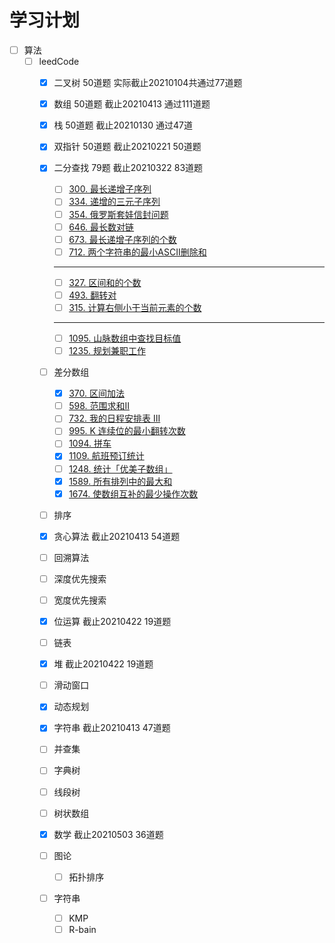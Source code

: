 # 学习计划
- [ ] 算法
    - [ ] leedCode 
        - [x] 二叉树 50道题 实际截止20210104共通过77道题
        
        - [x] 数组 50道题 截止20210413 通过111道题
        
        - [x] 栈 50道题 截止20210130 通过47道
        
        - [x] 双指针 50道题 截止20210221 50道题
        
        - [x] 二分查找 79题 截止20210322 83道题
            - [ ] [300. 最长递增子序列](https://leetcode-cn.com/problems/longest-increasing-subsequence/)
            - [ ] [334. 递增的三元子序列](https://leetcode-cn.com/problems/increasing-triplet-subsequence/)
            - [ ] [354. 俄罗斯套娃信封问题](https://leetcode-cn.com/problems/russian-doll-envelopes/)
            - [ ] [646. 最长数对链](https://leetcode-cn.com/problems/maximum-length-of-pair-chain)
            - [ ] [673. 最长递增子序列的个数](https://leetcode-cn.com/problems/number-of-longest-increasing-subsequence/)
            - [ ] [712. 两个字符串的最小ASCII删除和](https://leetcode-cn.com/problems/minimum-ascii-delete-sum-for-two-strings/)
            * * *
            - [ ] [327. 区间和的个数](https://leetcode-cn.com/problems/count-of-range-sum/)
            - [ ] [493. 翻转对](https://leetcode-cn.com/problems/reverse-pairs/)
            - [ ] [315. 计算右侧小于当前元素的个数](https://leetcode-cn.com/problems/count-of-smaller-numbers-after-self/)
            * * *
            - [ ] [1095. 山脉数组中查找目标值](https://leetcode-cn.com/problems/find-in-mountain-array/)
            - [ ] [1235. 规划兼职工作](https://leetcode-cn.com/problems/maximum-profit-in-job-scheduling/)
            
        - [ ] 差分数组
        
            - [x] [370. 区间加法](https://leetcode-cn.com/problems/range-addition/)
            - [ ] [598. 范围求和II](https://leetcode-cn.com/problems/range-addition-ii/)
            - [ ] [732. 我的日程安排表 III](https://leetcode-cn.com/problems/my-calendar-iii/)
            - [ ] [995. K 连续位的最小翻转次数](https://leetcode-cn.com/problems/minimum-number-of-k-consecutive-bit-flips/)
            - [ ] [1094. 拼车](https://leetcode-cn.com/problems/car-pooling/)
            - [x] [1109. 航班预订统计](https://leetcode-cn.com/problems/corporate-flight-bookings/)
            - [ ] [1248. 统计「优美子数组」](https://leetcode-cn.com/problems/count-number-of-nice-subarrays/)
            - [x] [1589. 所有排列中的最大和](https://leetcode-cn.com/problems/maximum-sum-obtained-of-any-permutation/)
            - [x] [1674. 使数组互补的最少操作次数](https://leetcode-cn.com/problems/minimum-moves-to-make-array-complementary/)
        
        - [ ] 排序 
        
        - [x] 贪心算法 截止20210413 54道题
        
        - [ ] 回溯算法
        
        - [ ] 深度优先搜索
        
        - [ ] 宽度优先搜索
        
        - [x] 位运算 截止20210422 19道题
        
        - [ ] 链表
        
        - [x] 堆 截止20210422 19道题
        
        - [ ] 滑动窗口 
        
        - [x] 动态规划
        
        - [x] 字符串 截止20210413 47道题
        
        - [ ] 并查集 
        
        - [ ] 字典树
        
        - [ ] 线段树
        
        - [ ] 树状数组
        
        - [x] 数学 截止20210503 36道题
        
        - [ ] 图论
        
            - [ ] 拓扑排序
        
        - [ ] 字符串
        
            - [ ] KMP
            - [ ] R-bain